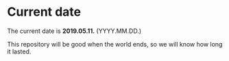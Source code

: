 # Current date

The current date is **2019.05.11.** (YYYY.MM.DD.)

This repository will be good when the world ends, so we will know how long it lasted.